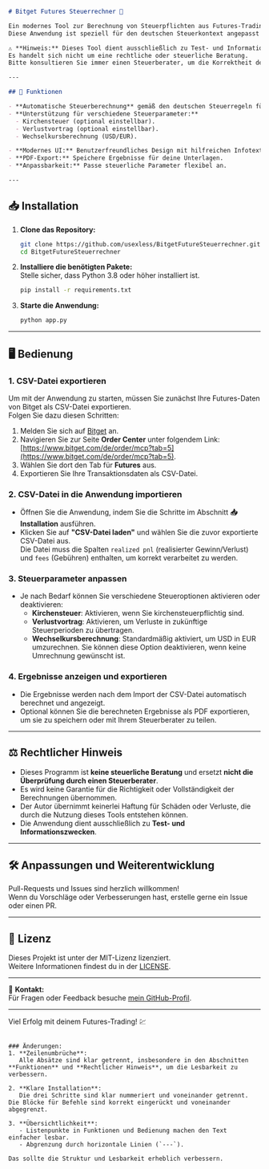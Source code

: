 
```markdown
# Bitget Futures Steuerrechner 🧮

Ein modernes Tool zur Berechnung von Steuerpflichten aus Futures-Trading-Daten.  
Diese Anwendung ist speziell für den deutschen Steuerkontext angepasst und bietet einfache Bedienung durch eine übersichtliche Benutzeroberfläche.

⚠️ **Hinweis:** Dieses Tool dient ausschließlich zu Test- und Informationszwecken.  
Es handelt sich nicht um eine rechtliche oder steuerliche Beratung.  
Bitte konsultieren Sie immer einen Steuerberater, um die Korrektheit der Ergebnisse zu gewährleisten. ⚠️

---

## 🚀 Funktionen

- **Automatische Steuerberechnung** gemäß den deutschen Steuerregeln für Futures-Trading.  
- **Unterstützung für verschiedene Steuerparameter:**
  - Kirchensteuer (optional einstellbar).  
  - Verlustvortrag (optional einstellbar).  
  - Wechselkursberechnung (USD/EUR).  

- **Modernes UI:** Benutzerfreundliches Design mit hilfreichen Infotexten zu jeder Funktion.  
- **PDF-Export:** Speichere Ergebnisse für deine Unterlagen.  
- **Anpassbarkeit:** Passe steuerliche Parameter flexibel an.

---
```
## 📥 Installation

1. **Clone das Repository:**
   ```bash
   git clone https://github.com/usexless/BitgetFutureSteuerrechner.git
   cd BitgetFutureSteuerrechner
   ```

2. **Installiere die benötigten Pakete:**  
   Stelle sicher, dass Python 3.8 oder höher installiert ist.
   ```bash
   pip install -r requirements.txt
   ```

3. **Starte die Anwendung:**  
   ```bash
   python app.py
   ```

---

## 🖥️ Bedienung

### 1. CSV-Datei exportieren
Um mit der Anwendung zu starten, müssen Sie zunächst Ihre Futures-Daten von Bitget als CSV-Datei exportieren.  
Folgen Sie dazu diesen Schritten:

1. Melden Sie sich auf [Bitget](https://www.bitget.com/de) an.  
2. Navigieren Sie zur Seite **Order Center** unter folgendem Link:  
   [https://www.bitget.com/de/order/mcp?tab=5](https://www.bitget.com/de/order/mcp?tab=5).  
3. Wählen Sie dort den Tab für **Futures** aus.  
4. Exportieren Sie Ihre Transaktionsdaten als CSV-Datei.

### 2. CSV-Datei in die Anwendung importieren
- Öffnen Sie die Anwendung, indem Sie die Schritte im Abschnitt **📥 Installation** ausführen.
- Klicken Sie auf **"CSV-Datei laden"** und wählen Sie die zuvor exportierte CSV-Datei aus.  
  Die Datei muss die Spalten `realized pnl` (realisierter Gewinn/Verlust) und `fees` (Gebühren) enthalten, um korrekt verarbeitet zu werden.

### 3. Steuerparameter anpassen
- Je nach Bedarf können Sie verschiedene Steueroptionen aktivieren oder deaktivieren:  
  - **Kirchensteuer**: Aktivieren, wenn Sie kirchensteuerpflichtig sind.  
  - **Verlustvortrag**: Aktivieren, um Verluste in zukünftige Steuerperioden zu übertragen.  
  - **Wechselkursberechnung**: Standardmäßig aktiviert, um USD in EUR umzurechnen. Sie können diese Option deaktivieren, wenn keine Umrechnung gewünscht ist.

### 4. Ergebnisse anzeigen und exportieren
- Die Ergebnisse werden nach dem Import der CSV-Datei automatisch berechnet und angezeigt.
- Optional können Sie die berechneten Ergebnisse als PDF exportieren, um sie zu speichern oder mit Ihrem Steuerberater zu teilen.

---

## ⚖️ Rechtlicher Hinweis

- Dieses Programm ist **keine steuerliche Beratung** und ersetzt **nicht die Überprüfung durch einen Steuerberater**.  
- Es wird keine Garantie für die Richtigkeit oder Vollständigkeit der Berechnungen übernommen.  
- Der Autor übernimmt keinerlei Haftung für Schäden oder Verluste, die durch die Nutzung dieses Tools entstehen können.  
- Die Anwendung dient ausschließlich zu **Test- und Informationszwecken**.

---

## 🛠️ Anpassungen und Weiterentwicklung

Pull-Requests und Issues sind herzlich willkommen!  
Wenn du Vorschläge oder Verbesserungen hast, erstelle gerne ein Issue oder einen PR.

---

## 📄 Lizenz

Dieses Projekt ist unter der MIT-Lizenz lizenziert.  
Weitere Informationen findest du in der [LICENSE](LICENSE).

---

📧 **Kontakt:**  
Für Fragen oder Feedback besuche [mein GitHub-Profil](https://github.com/usexless).

---

Viel Erfolg mit deinem Futures-Trading! 💹
```

### Änderungen:
1. **Zeilenumbrüche**:  
   Alle Absätze sind klar getrennt, insbesondere in den Abschnitten **Funktionen** und **Rechtlicher Hinweis**, um die Lesbarkeit zu verbessern.

2. **Klare Installation**:  
   Die drei Schritte sind klar nummeriert und voneinander getrennt. Die Blöcke für Befehle sind korrekt eingerückt und voneinander abgegrenzt.

3. **Übersichtlichkeit**:  
   - Listenpunkte in Funktionen und Bedienung machen den Text einfacher lesbar.
   - Abgrenzung durch horizontale Linien (`---`).

Das sollte die Struktur und Lesbarkeit erheblich verbessern.
